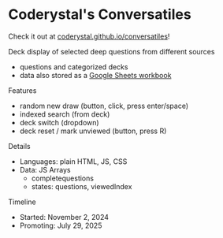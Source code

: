 # Coderystal's Conversatiles
Check it out at [coderystal.github.io/conversatiles](coderystal.github.io/conversatiles)!

Deck display of selected deep questions from different sources
* questions and categorized decks
* data also stored as a [Google Sheets workbook](https://docs.google.com/spreadsheets/d/1vhKC0KtDO12IpI9UygmImvsvWaJ1RaYuBskVht1--8w/edit?usp=sharing)

Features
* random new draw (button, click, press enter/space)
* indexed search (from deck)
* deck switch (dropdown)
* deck reset / mark unviewed (button, press R)

Details
* Languages: plain HTML, JS, CSS
* Data: JS Arrays
  * completequestions
  * states: questions, viewedIndex

Timeline
* Started: November 2, 2024
* Promoting: July 29, 2025
